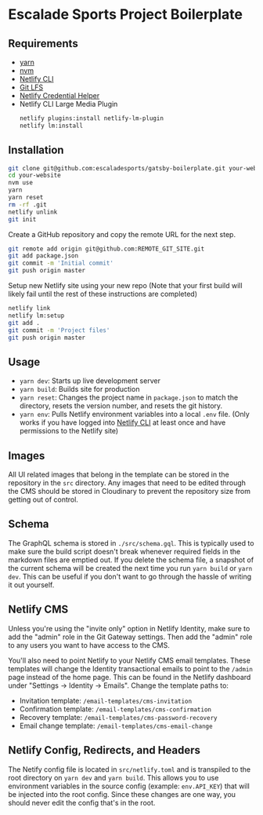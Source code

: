 # Escalade Sports Project Boilerplate

## Requirements

- [yarn](https://yarnpkg.com/)
- [nvm](https://github.com/creationix/nvm)
- [Netlify CLI](https://www.netlify.com/docs/cli/)
- [Git LFS](https://github.com/git-lfs/git-lfs?utm_source=gitlfs_site&utm_medium=repo_link&utm_campaign=gitlfs)
- [Netlify Credential Helper](https://github.com/netlify/netlify-credential-helper)
- Netlify CLI Large Media Plugin
  ```bash
  netlify plugins:install netlify-lm-plugin
  netlify lm:install
  ```

## Installation

```bash
git clone git@github.com:escaladesports/gatsby-boilerplate.git your-website
cd your-website
nvm use
yarn
yarn reset
rm -rf .git
netlify unlink
git init
```

Create a GitHub repository and copy the remote URL for the next step.

```bash
git remote add origin git@github.com:REMOTE_GIT_SITE.git
git add package.json
git commit -m 'Initial commit'
git push origin master
```

Setup new Netlify site using your new repo (Note that your first build will likely fail until the rest of these instructions are completed)

```bash
netlify link
netlify lm:setup
git add .
git commit -m 'Project files'
git push origin master
````

## Usage

- `yarn dev`: Starts up live development server
- `yarn build`: Builds site for production
- `yarn reset`: Changes the project name in `package.json` to match the directory, resets the version number, and resets the git history.
- `yarn env`: Pulls Netlify environment variables into a local `.env` file. (Only works if you have logged into [Netlify CLI](https://www.netlify.com/docs/cli/) at least once and have permissions to the Netlify site)

## Images

All UI related images that belong in the template can be stored in the repository in the `src` directory. Any images that need to be edited through the CMS should be stored in Cloudinary to prevent the repository size from getting out of control.

## Schema

The GraphQL schema is stored in `./src/schema.gql`. This is typically used to make sure the build script doesn't break whenever required fields in the markdown files are emptied out. If you delete the schema file, a snapshot of the current schema will be created the next time you run `yarn build` or `yarn dev`. This can be useful if you don't want to go through the hassle of writing it out yourself.

## Netlify CMS

Unless you're using the "invite only" option in Netlify Identity, make sure to add the "admin" role in the Git Gateway settings. Then add the "admin" role to any users you want to have access to the CMS.

You'll also need to point Netlify to your Netlify CMS email templates. These templates will change the Identity transactional emails to point to the `/admin` page instead of the home page. This can be found in the Netlify dashboard under "Settings -> Identity -> Emails". Change the template paths to:

- Invitation template: `/email-templates/cms-invitation`
- Confirmation template: `/email-templates/cms-confirmation`
- Recovery template: `/email-templates/cms-password-recovery`
- Email change template: `/email-templates/cms-email-change`

## Netlify Config, Redirects, and Headers

The Netify config file is located in `src/netlify.toml` and is transpiled to the root directory on `yarn dev` and `yarn build`. This allows you to use environment variables in the source config (example: `env.API_KEY`) that will be injected into the root config. Since these changes are one way, you should never edit the config that's in the root.